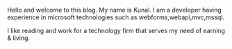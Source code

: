 Hello and welcome to this blog. My name is Kunal. I am a developer having experience in microsoft technologies such as webforms,webapi,mvc,mssql.

I like reading and work for a technology firm that serves my need of earning & living.
